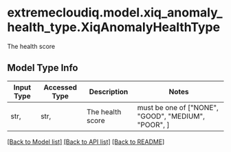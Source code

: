 # extremecloudiq.model.xiq_anomaly_health_type.XiqAnomalyHealthType

 The health score

## Model Type Info
Input Type | Accessed Type | Description | Notes
------------ | ------------- | ------------- | -------------
str,  | str,  |  The health score | must be one of ["NONE", "GOOD", "MEDIUM", "POOR", ] 

[[Back to Model list]](../../README.md#documentation-for-models) [[Back to API list]](../../README.md#documentation-for-api-endpoints) [[Back to README]](../../README.md)

